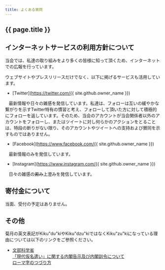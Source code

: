 ```yaml
---
title: よくある質問
---
```


<h2>{{ page.title }}</h2>

## インターネットサービスの利用方針について
当会では、私達の取り組みをより多くの皆様に知って頂くため、インターネットでの広報を行っています。

ウェブサイトやプレスリリースだけでなく、以下に掲げるサービスも活用しています。

* [Twitter](https://twitter.com/{{ site.github.owner_name }})

    最新情報や日々の雑感を発信しています。私達は、フォローは互いの緩やかな繋がりを示すTwitter特有の慣習と考え、フォローして頂いた方に対して積極的にフォローを返しています。そのため、当会のアカウントが当会関係者以外のアカウントをフォローし、またはツイートに対し何らかのアクションをとることは、特段の断りがない限り、そのアカウントやツイートへの支持および賛同を示すものではありません。

* [Facebook](https://www.facebook.com/{{ site.github.owner_name }})

    最新情報のみを発信しています。

* [Instagram](https://www.instagram.com/{{ site.github.owner_name }})

    日々の雑感の~~澱み~~上澄みを発信しています。

## 寄付金について
当面、受付の予定はありません。

## その他
菊月の英文表記がKiku"du"kiやKiku"dzu"kiではなくKiku"zu"kiになっている理由については以下のリンクをご参照ください。

* [文部科学省](http://www.mext.go.jp/)  
    [「現代仮名遣い」に関する内閣告示及び内閣訓令について](http://www.mext.go.jp/b_menu/hakusho/nc/t19860701002/t19860701002.html)  
    [ローマ字のつづり方](http://www.mext.go.jp/b_menu/hakusho/nc/k19541209001/k19541209001.html)
